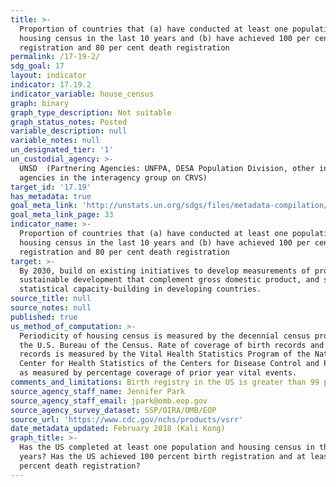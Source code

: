 ```yaml
---
title: >-
  Proportion of countries that (a) have conducted at least one population and
  housing census in the last 10 years and (b) have achieved 100 per cent birth
  registration and 80 per cent death registration
permalink: /17-19-2/
sdg_goal: 17
layout: indicator
indicator: 17.19.2
indicator_variable: house_census
graph: binary
graph_type_description: Not suitable
graph_status_notes: Posted
variable_description: null
variable_notes: null
un_designated_tier: '1'
un_custodial_agency: >-
  UNSD  (Partnering Agencies: UNFPA, DESA Population Division, other involved
  agencies in the interagency group on CRVS)
target_id: '17.19'
has_metadata: true
goal_meta_link: 'http://unstats.un.org/sdgs/files/metadata-compilation/Metadata-Goal-17.pdf'
goal_meta_link_page: 33
indicator_name: >-
  Proportion of countries that (a) have conducted at least one population and
  housing census in the last 10 years and (b) have achieved 100 per cent birth
  registration and 80 per cent death registration
target: >-
  By 2030, build on existing initiatives to develop measurements of progress on
  sustainable development that complement gross domestic product, and support
  statistical capacity-building in developing countries.
source_title: null
source_notes: null
published: true
us_method_of_computation: >-
  Periodicity of housing census is measured by the decennial census program of
  the U.S. Bureau of the Census. Rate of coverage of birth records and death
  records is measured by the Vital Health Statistics Program of the National
  Center for Health Statistics of the Centers for Disease Control and Prevention
  as measured by percentage coverage of prior year vital events.
comments_and_limitations: Birth registry in the US is greater than 99 percent.
source_agency_staff_name: Jennifer Park
source_agency_staff_email: jpark@omb.eop.gov
source_agency_survey_dataset: SSP/OIRA/OMB/EOP
source_url: 'https://www.cdc.gov/nchs/products/vsrr'
date_metadata_updated: February 2018 (Kali Kong)
graph_title: >-
  Has the US completed at least one population and housing census in the last 10
  years? Has the US achieved 100 percent birth registration and at least 80
  percent death registration?
---
```

